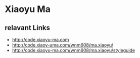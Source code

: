 # Xiaoyu Ma

## relavant Links
- http://code.xiaoyu-ma.com
- http://code.xiaoy-uma.com/wnm608/ma.xiaoyu/
- http://code.xiaoyu-ma.com/wnm608/ma.xiaoyu/styleguide

